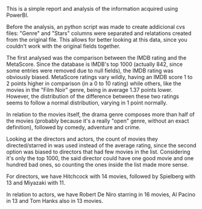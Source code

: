 This is a simple report and analysis of the information acquired using PowerBI.

Before the analysis, an python script was made to create addicional cvs files: "Genre" and "Stars" columns were separated and relatations created from the original file. This allows for better looking at this data, since you couldn't work with the original fields together.

The first analysed was the comparison between the IMDB rating and the MetaScore. Since the database is IMDB's top 1000 (actually 842, since some entries were removed due to null fields), the IMDB rating was obviously biased. MetaScore ratings vary wildly, having an IMDB score 1 to 2 points higher in comparison (in a 0 to 10 rating) while others, like the movies in the "Film Noir" genre, being in average 1.37 points lower. However, the distribution of the difference between these two ratings seems to follow a normal distribution, varying in 1 point normally. 

In relation to the movies itself, the drama genre composes more than half of the movies (probably because it's a really "open" genre, without an exact definition), followed by comedy, adventure and crime.

Looking at the directors and actors, the count of movies they directed/starred in was used instead of the average rating, since the second option was biased to directors that had few movies in the list. Considering it's only the top 1000, the said director could have one good movie and one hundred bad ones, so counting the ones inside the list made more sense.

For directors, we have Hitchcock with 14 movies, followed by Spielberg with 13 and Miyazaki with 11.

In relation to actors, we have Robert De Niro starring in 16 movies, Al Pacino in 13 and Tom Hanks also in 13 movies.
